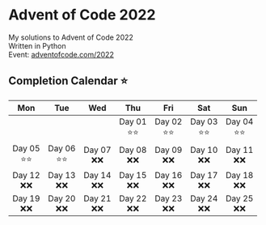 # Advent of Code 2022
My solutions to Advent of Code 2022 <br>
Written in Python <br>
Event: [adventofcode.com/2022](https://adventofcode.com/2022)

## Completion Calendar :star:
|           Mon            |           Tue            |        Wed         |           Thu            |           Fri            |           Sat            |           Sun            |
|:------------------------:|:------------------------:|:------------------:|:------------------------:|:------------------------:|:------------------------:|:------------------------:|
|                          |                          |                    | Day 01 <br> :star::star: | Day 02 <br> :star::star: | Day 03 <br> :star::star: | Day 04 <br> :star::star: |
| Day 05 <br> :star::star: | Day 06 <br> :star::star: | Day 07 <br> :x::x: |    Day 08 <br> :x::x:    |    Day 09 <br> :x::x:    |    Day 10 <br> :x::x:    |    Day 11 <br> :x::x:    |
|    Day 12 <br> :x::x:    |    Day 13 <br> :x::x:    | Day 14 <br> :x::x: |    Day 15 <br> :x::x:    |    Day 16 <br> :x::x:    |    Day 17 <br> :x::x:    |    Day 18 <br> :x::x:    |
|    Day 19 <br> :x::x:    |    Day 20 <br> :x::x:    | Day 21 <br> :x::x: |    Day 22 <br> :x::x:    |    Day 23 <br> :x::x:    |    Day 24 <br> :x::x:    |    Day 25 <br> :x::x:    |
